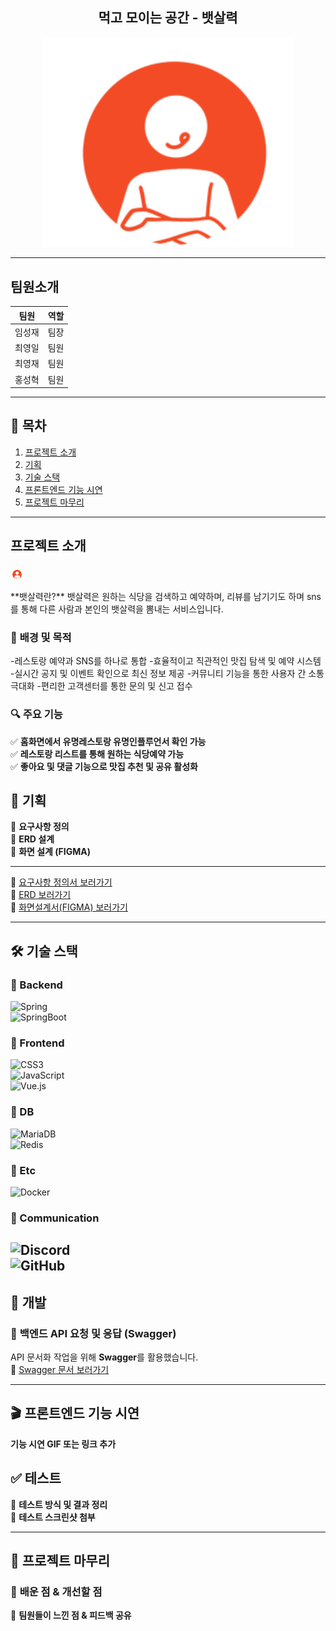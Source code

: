 
<h2 align="center">먹고 모이는 공간 - 뱃살력</h2>
<p align="center">
  <img src="https://github.com/beyond-sw-camp/be11-2nd-ChulungChulung-StomachForce-FE/blob/main/src/assets/stomach.png?raw=true" width="400">
</p>


---

## 팀원소개
| 팀원 | 역할 |
|------|------|
| 임성재 | 팀장 |
| 최영일 | 팀원 |
| 최영재 | 팀원 |
| 홍성혁 | 팀원 |

---

## 📌 목차
1. [프로젝트 소개](#프로젝트-소개)
2. [기획](#기획)
3. [기술 스택](#기술-스택)
4. [프론트엔드 기능 시연](#프론트엔드-기능-시연)
5. [프로젝트 마무리](#프로젝트-마무리)

---

##  프로젝트 소개  
### 
<p>
  <img src="https://github.com/beyond-sw-camp/be11-2nd-ChulungChulung-StomachForce-FE/blob/main/src/assets/stomach.png?raw=true" width="20">
</p> **뱃살력란?**  
뱃살력은 원하는 식당을 검색하고 예약하며, 리뷰를 남기기도 하며 sns를 통해 다른 사람과 본인의 뱃살력을 뽐내는 서비스입니다.

### 🎯 **배경 및 목적**
-레스토랑 예약과 SNS를 하나로 통합 
-효율적이고 직관적인 맛집 탐색 및 예약 시스템
-실시간 공지 및 이벤트 확인으로 최신 정보 제공
-커뮤니티 기능을 통한 사용자 간 소통 극대화
-편리한 고객센터를 통한 문의 및 신고 접수

### 🔍 **주요 기능**
✅ **홈화면에서 유명레스토랑 유명인플루언서 확인 가능**  
✅ **레스토랑 리스트를 통해 원하는 식당예약 가능**  
✅ **좋아요 및 댓글 기능으로 맛집 추천 및 공유 활성화**  

## 💛 기획
📌 **요구사항 정의**  
📌 **ERD 설계**  
📌 **화면 설계 (FIGMA)**  

---
🔗 [요구사항 정의서 보러가기](#)  
🔗 [ERD 보러가기](https://www.erdcloud.com/d/wSEbrXDob5fz8JEo5)  
🔗 [화면설계서(FIGMA) 보러가기](https://www.figma.com/design/vi3vWmmWRPv8dq9VBIt2Oc/%EB%B1%83%EC%82%B4%EB%A0%A5?node-id=0-1&t=Xts1hEkIqwq3ehUJ-1)  

---

## 🛠️ 기술 스택  
### 📌 Backend  
![Spring](https://img.shields.io/badge/Spring-6DB33F?style=flat-square&logo=Spring&logoColor=white)  
![SpringBoot](https://img.shields.io/badge/SpringBoot-6DB33F?style=flat-square&logo=SpringBoot&logoColor=white)

### 📌 Frontend   
![CSS3](https://img.shields.io/badge/CSS3-1572B6?style=flat-square&logo=CSS3&logoColor=white)  
![JavaScript](https://img.shields.io/badge/JavaScript-F7DF1E?style=flat-square&logo=JavaScript&logoColor=black)  
![Vue.js](https://img.shields.io/badge/Vue.js-4FC08D?style=flat-square&logo=Vue.js&logoColor=white)

### 📌 DB  
![MariaDB](https://img.shields.io/badge/MariaDB-003545?style=flat-square&logo=MariaDB&logoColor=white)  
![Redis](https://img.shields.io/badge/Redis-DC382D?style=flat-square&logo=Redis&logoColor=white)

### 📌 Etc  
![Docker](https://img.shields.io/badge/Docker-2496ED?style=flat-square&logo=Docker&logoColor=white)

### 📌 Communication  
![Discord](https://img.shields.io/badge/Discord-5865F2?style=flat-square&logo=Discord&logoColor=white)   
![GitHub](https://img.shields.io/badge/GitHub-181717?style=flat-square&logo=GitHub&logoColor=white)  
---

## 📌 개발

### 🔹 **백엔드 API 요청 및 응답 (Swagger)**
API 문서화 작업을 위해 **Swagger**를 활용했습니다.  
📌 [Swagger 문서 보러가기](#)

---

## 🎬 프론트엔드 기능 시연  
**기능 시연 GIF 또는 링크 추가**  


## ✅ 테스트  
📌 **테스트 방식 및 결과 정리**  
📌 **테스트 스크린샷 첨부**  

---

## 🎯 프로젝트 마무리  
### 📌 **배운 점 & 개선할 점**
📌 **팀원들이 느낀 점 & 피드백 공유**
